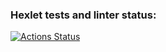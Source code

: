 ### Hexlet tests and linter status:
[![Actions Status](https://github.com/Deim-Sha/frontend-project-lvl3/workflows/hexlet-check/badge.svg)](https://github.com/Deim-Sha/frontend-project-lvl3/actions)